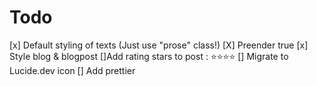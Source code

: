 # Todo

[x] Default styling of texts (Just use "prose" class!)
[X] Preender true
[x] Style blog & blogpost
    []Add rating stars to post : ⭐⭐⭐⭐
[] Migrate to Lucide.dev icon
[] Add prettier
